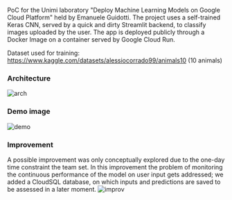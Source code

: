 PoC for the Unimi laboratory "Deploy Machine Learning Models on Google Cloud Platform" held by Emanuele Guidotti.
The project uses a self-trained Keras CNN, served by a quick and dirty Streamlit backend, to classify images uploaded by the user. 
The app is deployed publicly through a Docker Image on a container served by Google Cloud Run.

Dataset used for training: https://www.kaggle.com/datasets/alessiocorrado99/animals10 (10 animals)

### Architecture
![arch](https://github.com/czephyr/dse_hackaton/blob/master/architecture.png?raw=true)

### Demo image
![demo](https://github.com/czephyr/dse_hackaton/blob/master/demo.jpg?raw=true)

### Improvement
A possible improvement was only conceptually explored due to the one-day time constraint the team set. 
In this improvement the problem of monitoring the continuous performance of the model on user input gets addressed;
we added a CloudSQL database, on which inputs and predictions are saved to be assessed in a later moment.
![improv](https://github.com/czephyr/dse_hackaton/blob/master/improvement.png?raw=true)